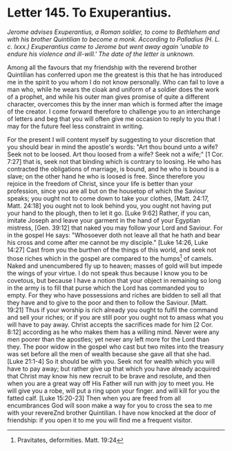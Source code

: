 <h1>Letter 145. To Exuperantius.</h1>

<p><i>Jerome advises Exuperantius, a Roman soldier, to come to Bethlehem and with his brother Quintilian to become a monk. According to Palladius (H. L. c. lxxx.) Exuperantius came to Jerome but went away again 'unable to endure his violence and ill-will.' The date of the letter is unknown.</i></p>

Among all the favours that my friendship with the reverend brother Quintilian has conferred upon me the greatest is this that he has introduced me in the spirit to you whom I do not know personally. Who can fail to love a man who, while he wears the cloak and uniform of a soldier does the work of a prophet, and while his outer man gives promise of quite a different character, overcomes this by the inner man which is formed after the image of the creator. I come forward therefore to challenge you to an interchange of letters and beg that you will often give me occasion to reply to you that I may for the future feel less constraint in writing.

For the present I will content myself by suggesting to your discretion that you should bear in mind the apostle's words: "Art thou bound unto a wife? Seek not to be loosed. Art thou loosed from a wife? Seek not a wife;" [1 Cor. 7:27] that is, seek not that binding which is contrary to loosing. He who has contracted the obligations of marriage, is bound, and he who is bound is a slave; on the other hand he who is loosed is free. Since therefore you rejoice in the freedom of Christ, since your life is better than your profession, since you are all but on the housetop of which the Saviour speaks; you ought not to come down to take your clothes, [Matt. 24:17, Matt. 24:18] you ought not to look behind you, you ought not having put your hand to the plough, then to let it go. [Luke 9:62] Rather, if you can, imitate Joseph and leave your garment in the hand of your Egyptian mistress, [Gen. 39:12] that naked you may follow your Lord and Saviour. For in the gospel He says: "Whosoever doth not leave all that he hath and bear his cross and come after me cannot be my disciple." [Luke 14:26, Luke 14:27] Cast from you the burthen of the things of this world, and seek not those riches which in the gospel are compared to the humps[^P5523_1540633] of camels. Naked and unencumbered fly up to heaven; masses of gold will but impede the wings of your virtue. I do not speak thus because I know you to be covetous, but because I have a notion that your object in remaining so long in the army is to fill that purse which the Lord has commanded you to empty. For they who have possessions and riches are bidden to sell all that they have and to give to the poor and then to follow the Saviour. [Matt. 19:21] Thus if your worship is rich already you ought to fulfil the command and sell your riches; or if you are still poor you ought not to amass what you will have to pay away. Christ accepts the sacrifices made for him [2 Cor. 8:12] according as he who makes them has a willing mind. Never were any men poorer than the apostles; yet never any left more for the Lord than they. The poor widow in the gospel who cast but two mites into the treasury was set before all the men of wealth because she gave all that she had. [Luke 21:1-4] So it should be with you. Seek not for wealth which you will have to pay away; but rather give up that which you have already acquired that Christ may know his new recruit to be brave and resolute, and then when you are a great way off His Father will run with joy to meet you. He will give you a robe, will put a ring upon your finger. and will kill for you the fatted calf. [Luke 15:20-23] Then when you are freed from all encumbrances God will soon make a way for you to cross the sea to me with your revereZnd brother Quintilian. I have now knocked at the door of friendship: if you open it to me you will find me a frequent visitor.

[^P5523_1540633]:
	Pravitates, deformities. Matt. 19:24